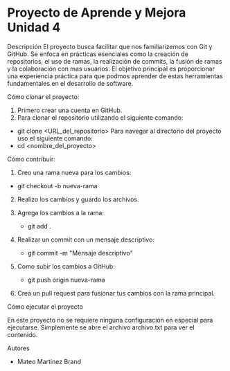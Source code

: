 # Proyecto de Aprende y Mejora Unidad 4 

Descripción
El proyecto busca facilitar que nos familiarizemos con Git y GitHub. Se enfoca en prácticas esenciales como la creación de repositorios, el uso de ramas, la realización de commits, la fusión de ramas y la colaboración con mas usuarios. El objetivo principal es proporcionar una experiencia práctica para que podmos aprender de estas herramientas fundamentales en el desarrollo de software.

Cómo clonar el proyecto:

1. Primero crear una cuenta en GitHub.
2. Para clonar el repositorio utilizando el siguiente comando:
  - git clone <URL_del_repositorio>
Para navegar al directorio del proyecto uso el siguiente comando:
  - cd <nombre_del_proyecto>

Cómo contribuir:

1. Creo una rama nueva para los cambios:
  - git checkout -b nueva-rama

2. Realizo los cambios y guardo los archivos.
3. Agrega los cambios a la rama:
   - git add .

4. Realizar un commit con un mensaje descriptivo:
   - git commit -m "Mensaje descriptivo"

5. Como subir los cambios a GitHub:
   - git push origin nueva-rama

6. Crea un pull request para fusionar tus cambios con la rama principal.

Cómo ejecutar el proyecto

En este proyecto no se requiere ninguna configuración en especial para ejecutarse. Simplemente se abre el archivo archivo.txt para ver el contenido.

Autores
 - Mateo Martinez Brand

